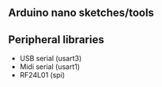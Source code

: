 ## Arduino nano sketches/tools

## Peripheral libraries
-   USB serial (usart3)
-   Midi serial (usart1)
-   RF24L01 (spi)